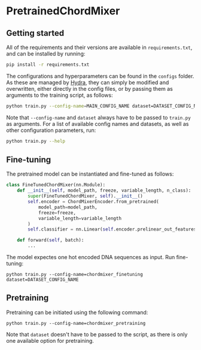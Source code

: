 # PretrainedChordMixer

## Getting started
All of the requirements and their versions are available in `requirements.txt`, and can be installed by running:
```bash
pip install -r requirements.txt
```

The configurations and hyperparameters can be found in the `configs` folder. As these are managed by [Hydra](https://hydra.cc/), they can simply be modified and overwritten, either directly in the config files, or by passing them as arguments to the training script, as follows:
```bash
python train.py --config-name=MAIN_CONFIG_NAME dataset=DATASET_CONFIG_NAME parameter=new_value
```
Note that `--config-name` and `dataset` always have to be passed to `train.py` as arguments. For a list of available config names and datasets, as well as other configuration parameters, run:
```bash
python train.py --help
```

## Fine-tuning
The pretrained model can be instantiated and fine-tuned as follows: 
```python
class FineTunedChordMixer(nn.Module):
    def __init__(self, model_path, freeze, variable_length, n_class):
        super(FineTunedChordMixer, self).__init__()
        self.encoder = ChordMixerEncoder.from_pretrained(
            model_path=model_path,
            freeze=freeze,
            variable_length=variable_length
        )
        self.classifier = nn.Linear(self.encoder.prelinear_out_features, n_class)

    def forward(self, batch):
        ...
```
The model expectes one hot encoded DNA sequences as input. Run fine-tuning:
```
python train.py --config-name=chordmixer_finetuning dataset=DATASET_CONFIG_NAME
```

## Pretraining
Pretraining can be initiated using the following command:
```
python train.py --config-name=chordmixer_pretraining
```
Note that `dataset` doesn't have to be passed to the script, as there is only one available option for pretraining.

